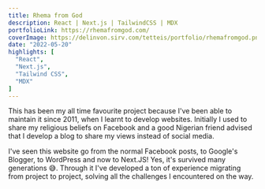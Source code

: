 ```yaml
---
title: Rhema from God
description: React | Next.js | TailwindCSS | MDX
portfolioLink: https://rhemafromgod.com/
coverImage: https://delinvon.sirv.com/tetteis/portfolio/rhemafromgod.png
date: "2022-05-20"
highlights: [
  "React",
  "Next.js",
  "Tailwind CSS",
  "MDX"
]
---
```

This has been my all time favourite project because I've been able to maintain it since 2011, when I learnt to develop websites. Initially I used to share my religious beliefs on Facebook and a good Nigerian friend advised that I develop a blog to share my views instead of social media.  

I've seen this website go from the normal Facebook posts, to Google's Blogger, to WordPress and now to Next.JS! Yes, it's survived many generations 😅. Through it I've developed a ton of experience migrating from project to project, solving all the challenges I encountered on the way.
